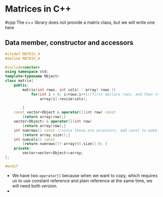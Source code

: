 # Matrices in C++
#cpp 
The c++ library does not provide a matrix class, but we will write one here

## Data member, constructor and accessors

```cpp
#ifndef MATRIX_H
#define MATRIX_H

#include<vector>
using namespace std;
template<typename Object>
class matrix{
	public:
		matrix(int rows, int cols) : array( rows ){
			for(int i = 0; i<rows;i++)//first declare rows, and then resize each columnd
				array[i].resize(cols);
				
		}
	const vector<Object & operator[](int row) const
		{return array[row];}
	vector<Object> & operator[](int row)
		{return array[row];}
	int numrows() const //since these are accessors, add const to make sure nothing is changed
		{return array.size();}
	int numcols() const
		{return numrows()? array[0].size():0; }
	private:
		vector<vector<Object>>array;
};

#endif
```

- We have two `operator[]` because when we want to copy, which requires us to use constant reference and plain reference at the same time, we will need both version.
- 